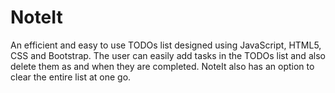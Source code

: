 # NoteIt
An efficient and easy to use TODOs list designed using JavaScript, HTML5, CSS and Bootstrap. The user can easily add tasks in the TODOs list and also delete them as and when they are completed. NoteIt also has an option to clear the entire list at one go. 
